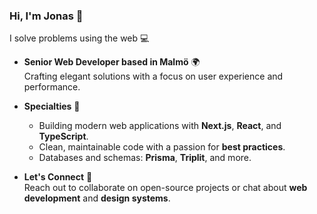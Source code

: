 ### Hi, I'm Jonas 👋  
I solve problems using the web 💻  

- **Senior Web Developer based in Malmö** 🌍  
  Crafting elegant solutions with a focus on user experience and performance.  

- **Specialties** 🚀  
  - Building modern web applications with **Next.js**, **React**, and **TypeScript**.  
  - Clean, maintainable code with a passion for **best practices**.  
  - Databases and schemas: **Prisma**, **Triplit**, and more.  

- **Let's Connect** 🤝  
  Reach out to collaborate on open-source projects or chat about **web development** and **design systems**.  
